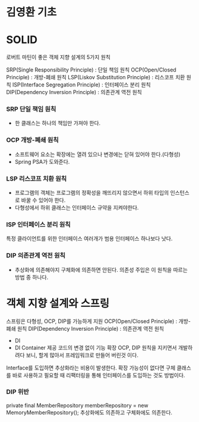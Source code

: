 # 김영환 기초

# SOLID
로버트 마틴이 좋은 객체 지향 설계의 5가지 원칙

SRP(Single Responsibility Principle) : 단일 책임 원칙
OCP(Open/Closed Principle) : 개방-폐쇄 원칙
LSP(Liskov Substitution Principle) : 리스코프 치환 원칙
ISP(Interface Segregation Principle) : 인터페이스 분리 원칙
DIP(Dependency Inversion Principle) : 의존관계 역전 원칙

### SRP 단일 책임 원칙
- 한 클래스는 하나의 책임만 가져야 한다.

### OCP 개방-폐쇄 원칙
- 소프트웨어 요소는 확장에는 열려 있으나 변경에는 닫혀 있어야 한다.(다형성)
- Spring PSA가 도와준다.

### LSP 리스코프 치환 원칙
- 프로그램의 객체는 프로그램의 정확성을 깨뜨리지 않으면서 하위 타입의 인스턴스로 바꿀 수 있어야 한다.
- 다형성에서 하위 클래스는 인터페이스 규약을 지켜야한다.

### ISP 인터페이스 분리 원칙
특정 클라이언트를 위한 인터페이스 여러개가 범용 인터페이스 하나보다 낫다.

### DIP 의존관계 역전 원칙
- 추상화에 의존해야지 구체화에 의존하면 안된다. 의존성 주입은 이 원칙을 따르는 방법 중 하나다.



# 객체 지향 설계와 스프링
스프링은 다형성, OCP, DIP를 가능하게 지원
    OCP(Open/Closed Principle) : 개방-폐쇄 원칙
    DIP(Dependency Inversion Principle) : 의존관계 역전 원칙
- DI
- DI Container 제공
코드의 변경 없이 기능 확장
OCP, DIP 원칙을 지키면서 개발하려다 보니, 할게 많아서 프레임워크로 만들어 버린것 이다.

Interface를 도입하면 추상화라는 비용이 발생한다.
확장 가능성이 없다면 구체 클래스를 바로 사용하고 필요할 때 리팩터링을 통해 인터페이스를 도입하는 것도 방법이다.


### DIP 위반
private final MemberRepository memberRepository = new MemoryMemberRepository();
추상화에도 의존하고 구체화에도 의존한다.